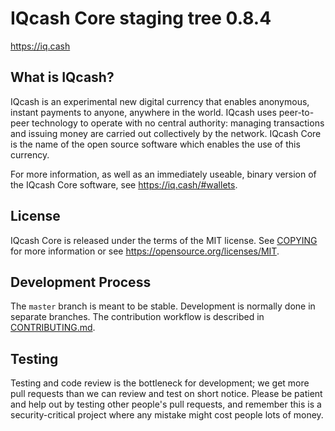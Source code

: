 IQcash Core staging tree 0.8.4
===============================

https://iq.cash


What is IQcash?
----------------

IQcash is an experimental new digital currency that enables anonymous, instant
payments to anyone, anywhere in the world. IQcash uses peer-to-peer technology
to operate with no central authority: managing transactions and issuing money
are carried out collectively by the network. IQcash Core is the name of the open
source software which enables the use of this currency.

For more information, as well as an immediately useable, binary version of
the IQcash Core software, see https://iq.cash/#wallets.


License
-------

IQcash Core is released under the terms of the MIT license. See [COPYING](COPYING) for more
information or see https://opensource.org/licenses/MIT.

Development Process
-------------------

The `master` branch is meant to be stable. Development is normally done in separate branches.
The contribution workflow is described in [CONTRIBUTING.md](CONTRIBUTING.md).

Testing
-------

Testing and code review is the bottleneck for development; we get more pull
requests than we can review and test on short notice. Please be patient and help out by testing
other people's pull requests, and remember this is a security-critical project where any mistake might cost people
lots of money.
